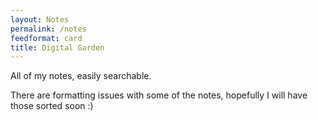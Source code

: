 ```yaml
---
layout: Notes
permalink: /notes
feedformat: card
title: Digital Garden
---
```


All of my notes, easily searchable.

There are formatting issues with some of the notes, hopefully I will have those sorted soon :)
